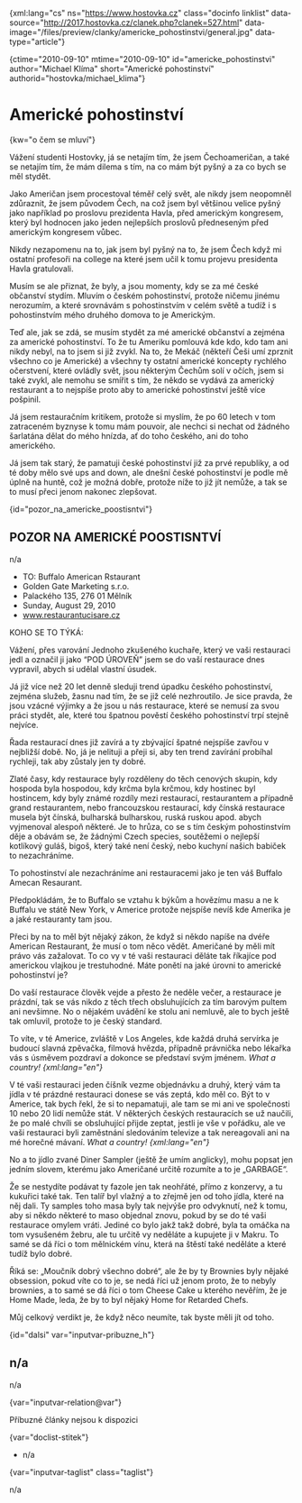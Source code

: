 
{xml:lang="cs" ns="https://www.hostovka.cz" class="docinfo linklist" data-source="http://2017.hostovka.cz/clanek.php?clanek=527.html" data-image="/files/preview/clanky/americke_pohostinstvi/general.jpg" data-type="article"}

{ctime="2010-09-10" mtime="2010-09-10" id="americke\_pohostinstvi" author="Michael Klíma" short="Americké pohostinství" authorid="hostovka/michael\_klima"}

# Americké pohostinství 

{kw="o čem se mluví"}

Vážení studenti Hostovky, já se netajím tím, že jsem Čechoameričan, a také se netajím tím, že mám dilema s tím, na co mám být pyšný a za co bych se měl stydět. 

Jako Američan jsem procestoval téměř celý svět, ale nikdy jsem neopomněl zdůraznit, že jsem původem Čech, na což jsem byl většinou velice pyšný jako například po proslovu prezidenta Havla, před americkým kongresem, který byl hodnocen jako jeden nejlepších proslovů předneseným před americkým kongresem vůbec. 

Nikdy nezapomenu na to, jak jsem byl pyšný na to, že jsem Čech když mi ostatní profesoři na college na které jsem učil k tomu projevu presidenta Havla gratulovali. 

Musím se ale přiznat, že byly, a jsou momenty, kdy se za mé české občanství stydím. Mluvím o českém pohostinství, protože ničemu jinému nerozumím, a které srovnávám s pohostinstvím v celém světě a tudíž i s pohostinstvím mého druhého domova to je Americkým. 

Teď ale, jak se zdá, se musím stydět za mé americké občanství a zejména za americké pohostinství. To že tu Ameriku pomlouvá kde kdo, kdo tam ani nikdy nebyl, na to jsem si již zvykl. Na to, že Mekáč (někteří Češi umí zprznit všechno co je Americké) a všechny ty ostatní americké koncepty rychlého očerstvení, které ovládly svět, jsou některým Čechům solí v očích, jsem si také zvykl, ale nemohu se smířit s tím, že někdo se vydává za americký restaurant a to nejspíše proto aby to americké pohostinství ještě více pošpinil. 

Já jsem restauračním kritikem, protože si myslím, že po 60 letech v tom zatraceném byznyse k tomu mám pouvoir, ale nechci si nechat od žádného šarlatána dělat do mého hnízda, ať do toho českého, ani do toho amerického. 

Já jsem tak starý, že pamatuji české pohostinství již za prvé republiky, a od té doby mělo své ups and down, ale dnešní české pohostinství je podle mě úplně na huntě, což je možná dobře, protože níže to již jít nemůže, a tak se to musí přeci jenom nakonec zlepšovat. 

{id="pozor\_na\_americke_poostisntvi"}

## POZOR NA AMERICKÉ POOSTISNTVÍ 

n/a 

  * TO: Buffalo American Rstaurant 
  * Golden Gate Marketing s.r.o. 
  * Palackého 135, 276 01 Mělník 
  * Sunday, August 29, 2010 
  * www.restaurantucisare.cz 

KOHO SE TO TÝKÁ: 

Vážení, přes varování Jednoho zkušeného kuchaře, který ve vaši restauraci jedl a označil ji jako “POD ÚROVEŇ” jsem se do vaší restaurace dnes vypravil, abych si udělal vlastní úsudek. 

Já již více než 20 let denně sleduji trend úpadku českého pohostinství, zejména služeb, žasnu nad tím, že se již celé nezhroutilo. Je sice pravda, že jsou vzácné výjimky a že jsou u nás restaurace, které se nemusí za svou práci stydět, ale, které tou špatnou pověstí českého pohostinství trpí stejně nejvíce. 

Řada restaurací dnes již zavírá a ty zbývající špatné nejspíše zavřou v nejbližší době. No, já je nelituji a přeji si, aby ten trend zavírání probíhal rychleji, tak aby zůstaly jen ty dobré. 

Zlaté časy, kdy restaurace byly rozděleny do těch cenových skupin, kdy hospoda byla hospodou, kdy krčma byla krčmou, kdy hostinec byl hostincem, kdy byly známé rozdíly mezi restaurací, restaurantem a případně grand restaurantem, nebo francouzskou restaurací, kdy čínská restaurace musela být čínská, bulharská bulharskou, ruská ruskou apod. abych vyjmenoval alespoň některé. Je to hrůza, co se s tím českým pohostinstvím děje a obávám se, že žádnými Czech species, soutěžemi o nejlepší kotlíkový guláš, bigoš, který také není český, nebo kuchyní našich babiček to nezachráníme. 

To pohostinství ale nezachráníme ani restauracemi jako je ten váš Buffalo Amecan Resaurant. 

Předpokládám, že to Buffalo se vztahu k býkům a hovězímu masu a ne k Buffalu ve státě New York, v Americe protože nejspíše nevíš kde Amerika je a jaké restauranty tam jsou. 

Přeci by na to měl být nějaký zákon, že když si někdo napíše na dvéře American Restaurant, že musí o tom něco vědět. Američané by měli mít právo vás zažalovat. To co vy v té vaši restauraci děláte tak říkajíce pod americkou vlajkou je trestuhodné. Máte ponětí na jaké úrovni to americké pohostinství je? 

Do vaší restaurace člověk vejde a přesto že neděle večer, a restaurace je prázdní, tak se vás nikdo z těch třech obsluhujících za tím barovým pultem ani nevšimne. No o nějakém uvádění ke stolu ani nemluvě, ale to bych ještě tak omluvil, protože to je český standard. 

To víte, v té Americe, zvláště v Los Angeles, kde každá druhá servírka je budoucí slavná zpěvačka, filmová hvězda, případně právnička nebo lékařka vás s úsměvem pozdraví a dokonce se představí svým jménem. _What a country! {xml:lang="en"}_ 

V té vaši restauraci jeden číšník vezme objednávku a druhý, který vám ta jídla v té prázdné restauraci donese se vás zeptá, kdo měl co. Být to v Americe, tak bych řekl, že si to nepamatuji, ale tam se mi ani ve společnosti 10 nebo 20 lidí nemůže stát. V některých českých restauracích se už naučili, že po malé chvíli se obsluhující přijde zeptat, jestli je vše v pořádku, ale ve vaši restauraci byli zaměstnání sledováním televize a tak nereagovali ani na mé horečné mávaní. _What a country! {xml:lang="en"}_ 

No a to jídlo zvané Diner Sampler (ještě že umím anglicky), mohu popsat jen jedním slovem, kterému jako Američané určitě rozumíte a to je „GARBAGE“. 

Že se nestydíte podávat ty fazole jen tak neohřáté, přímo z konzervy, a tu kukuřici také tak. Ten talíř byl vlažný a to zřejmě jen od toho jídla, které na něj dali. Ty samples toho masa byly tak nejvýše pro odvyknutí, než k tomu, aby si někdo některé to maso objednal znovu, pokud by se do té vaši restaurace omylem vráti. Jediné co bylo jakž takž dobré, byla ta omáčka na tom vysušeném žebru, ale tu určitě vy neděláte a kupujete ji v Makru. To samé se dá říci o tom mělnickém vínu, která na štěstí také neděláte a které tudíž bylo dobré. 

Říká se: „Moučník dobrý všechno dobré“, ale že by ty Brownies byly nějaké obsession, pokud víte co to je, se nedá říci už jenom proto, že to nebyly brownies, a to samé se dá říci o tom Cheese Cake u kterého nevěřím, že je Home Made, leda, že by to byl nějaký Home for Retarded Chefs. 

Můj celkový verdikt je, že když něco neumíte, tak byste měli jít od toho. 

{id="dalsi" var="inputvar-pribuzne_h"}

## n/a 

n/a 

{var="inputvar-relation@var"}

Příbuzné články nejsou k dispozici 

{var="doclist-stitek"}

  * n/a 

{var="inputvar-taglist" class="taglist"}

n/a

